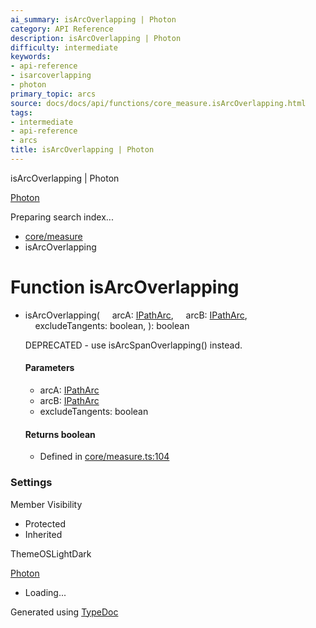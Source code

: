 ```yaml
---
ai_summary: isArcOverlapping | Photon
category: API Reference
description: isArcOverlapping | Photon
difficulty: intermediate
keywords:
- api-reference
- isarcoverlapping
- photon
primary_topic: arcs
source: docs/docs/api/functions/core_measure.isArcOverlapping.html
tags:
- intermediate
- api-reference
- arcs
title: isArcOverlapping | Photon
---
```

isArcOverlapping | Photon

[Photon](../index.md)




Preparing search index...

* [core/measure](../modules/core_measure.md)
* isArcOverlapping

# Function isArcOverlapping

* isArcOverlapping(
      arcA: [IPathArc](../interfaces/core_schema.IPathArc.md),
      arcB: [IPathArc](../interfaces/core_schema.IPathArc.md),
      excludeTangents: boolean,
  ): boolean

  DEPRECATED - use isArcSpanOverlapping() instead.

  #### Parameters

  + arcA: [IPathArc](../interfaces/core_schema.IPathArc.md)
  + arcB: [IPathArc](../interfaces/core_schema.IPathArc.md)
  + excludeTangents: boolean

  #### Returns boolean

  + Defined in [core/measure.ts:104](https://github.com/mwhite454/photon/blob/main/packages/photon/src/core/measure.ts#L104)

### Settings

Member Visibility

* Protected
* Inherited

ThemeOSLightDark

[Photon](../index.md)

* Loading...

Generated using [TypeDoc](https://typedoc.org/)
